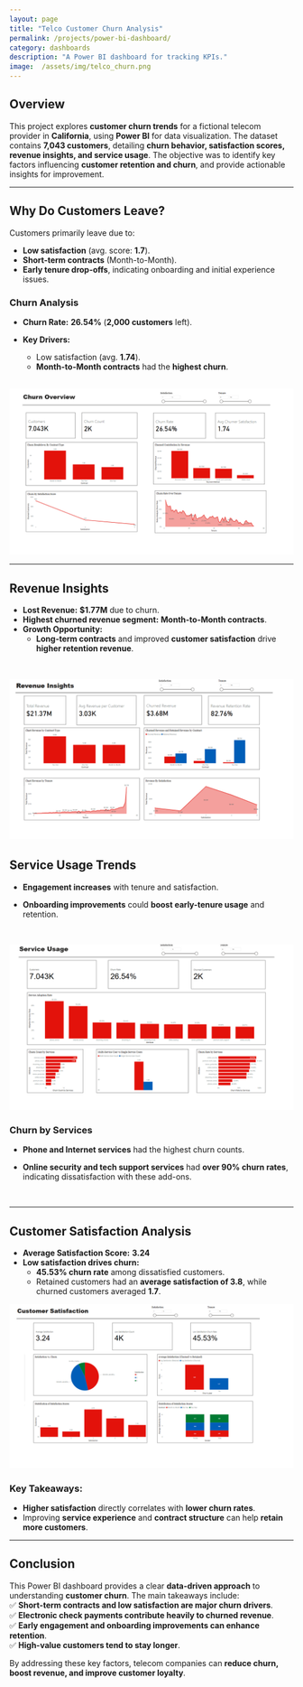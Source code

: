 ```yaml
---
layout: page
title: "Telco Customer Churn Analysis"
permalink: /projects/power-bi-dashboard/
category: dashboards
description: "A Power BI dashboard for tracking KPIs."
image:  /assets/img/telco_churn.png
---
```


 

## **Overview**  
This project explores **customer churn trends** for a fictional telecom provider in **California**, using **Power BI** for data visualization. The dataset contains **7,043 customers**, detailing **churn behavior, satisfaction scores, revenue insights, and service usage**. The objective was to identify key factors influencing **customer retention and churn**, and provide actionable insights for improvement.  

---

## **Why Do Customers Leave?**  
Customers primarily leave due to:  
- **Low satisfaction** (avg. score: **1.7**).  
- **Short-term contracts** (Month-to-Month).  
- **Early tenure drop-offs**, indicating onboarding and initial experience issues.  




### **Churn Analysis**  
- **Churn Rate:** **26.54%** (**2,000 customers** left).  
- **Key Drivers:**  
  - Low satisfaction (avg. **1.74**).  
  - **Month-to-Month contracts** had the **highest churn**.  

  <br/>
![Churn Overview](/assets/img/churn_2.png)

---

## **Revenue Insights**  
- **Lost Revenue:** **$1.77M** due to churn.  
- **Highest churned revenue segment:** **Month-to-Month contracts**.  
- **Growth Opportunity:**  
  - **Long-term contracts** and improved **customer satisfaction** drive **higher retention revenue**.  
  <br/>
![Revenue Insights Overview](/assets/img/churn_3.png)
---

## **Service Usage Trends**  
- **Engagement increases** with tenure and satisfaction.  
- **Onboarding improvements** could **boost early-tenure usage** and retention.  

  <br/>
![Revenue Insights Overview](/assets/img/churn_4.png)

### **Churn by Services**  
- **Phone and Internet services** had the highest churn counts.  
- **Online security and tech support services** had **over 90% churn rates**, indicating dissatisfaction with these add-ons.  

  <br/>

---

## **Customer Satisfaction Analysis**  
- **Average Satisfaction Score:** **3.24**  
- **Low satisfaction drives churn:**  
  - **45.53% churn rate** among dissatisfied customers.  
  - Retained customers had an **average satisfaction of 3.8**, while churned customers averaged **1.7**.  

![Revenue Insights Overview](/assets/img/churn_5.png)

### **Key Takeaways:**  
- **Higher satisfaction** directly correlates with **lower churn rates**.  
- Improving **service experience** and **contract structure** can help **retain more customers**.  

---

## **Conclusion**  
This Power BI dashboard provides a clear **data-driven approach** to understanding **customer churn**. The main takeaways include:  
✅ **Short-term contracts and low satisfaction are major churn drivers**.  
✅ **Electronic check payments contribute heavily to churned revenue**.  
✅ **Early engagement and onboarding improvements can enhance retention**.  
✅ **High-value customers tend to stay longer**.  

By addressing these key factors, telecom companies can **reduce churn, boost revenue, and improve customer loyalty**.
